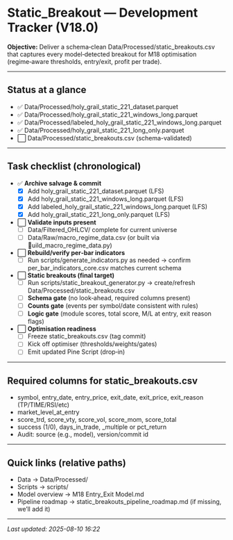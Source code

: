 ﻿# Static_Breakout — Development Tracker (V18.0)

**Objective:** Deliver a schema‑clean Data/Processed/static_breakouts.csv that captures every model‑detected breakout for M18 optimisation (regime‑aware thresholds, entry/exit, profit per trade).  

---

## Status at a glance
- ✅ Data/Processed/holy_grail_static_221_dataset.parquet  
- ✅ Data/Processed/holy_grail_static_221_windows_long.parquet  
- ✅ Data/Processed/labeled_holy_grail_static_221_windows_long.parquet  
- ✅ Data/Processed/holy_grail_static_221_long_only.parquet  
- ⬜ Data/Processed/static_breakouts.csv (schema-validated)

---

## Task checklist (chronological)

- ✅ **Archive salvage & commit**  
  - [x] Add holy_grail_static_221_dataset.parquet (LFS)  
  - [x] Add holy_grail_static_221_windows_long.parquet (LFS)  
  - [x] Add labeled_holy_grail_static_221_windows_long.parquet (LFS)  
  - [x] Add holy_grail_static_221_long_only.parquet (LFS)

- ⬜ **Validate inputs present**
  - [ ] Data/Filtered_OHLCV/ complete for current universe  
  - [ ] Data/Raw/macro_regime_data.csv (or built via uild_macro_regime_data.py)

- ⬜ **Rebuild/verify per‑bar indicators**
  - [ ] Run scripts/generate_indicators.py as needed → confirm per_bar_indicators_core.csv matches current schema

- ⬜ **Static breakouts (final target)**
  - [ ] Run scripts/static_breakout_generator.py → create/refresh Data/Processed/static_breakouts.csv
  - [ ] **Schema gate** (no look‑ahead, required columns present)
  - [ ] **Counts gate** (events per symbol/date consistent with rules)
  - [ ] **Logic gate** (module scores, total score, M/L at entry, exit reason flags)

- ⬜ **Optimisation readiness**
  - [ ] Freeze static_breakouts.csv (tag commit)  
  - [ ] Kick off optimiser (thresholds/weights/gates)  
  - [ ] Emit updated Pine Script (drop‑in)

---

## Required columns for static_breakouts.csv
- symbol, entry_date, entry_price, exit_date, exit_price, exit_reason (TP/TIME/RSI/etc)  
- market_level_at_entry  
- score_trd, score_vty, score_vol, score_mom, score_total  
- success (1/0), days_in_trade, _multiple or pct_return  
- Audit: source (e.g., model), version/commit id

---

## Quick links (relative paths)
- Data → Data/Processed/  
- Scripts → scripts/  
- Model overview → M18 Entry_Exit Model.md  
- Pipeline roadmap → static_breakouts_pipeline_roadmap.md (if missing, we’ll add it)

---

_Last updated: 2025-08-10 16:22_
